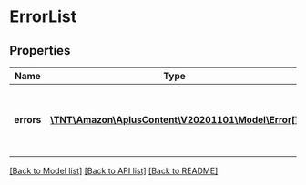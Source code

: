 # ErrorList

## Properties
Name | Type | Description | Notes
------------ | ------------- | ------------- | -------------
**errors** | [**\TNT\Amazon\AplusContent\V20201101\Model\Error[]**](Error.md) | A list of error responses returned when a request is unsuccessful. | 

[[Back to Model list]](../README.md#documentation-for-models) [[Back to API list]](../README.md#documentation-for-api-endpoints) [[Back to README]](../README.md)


